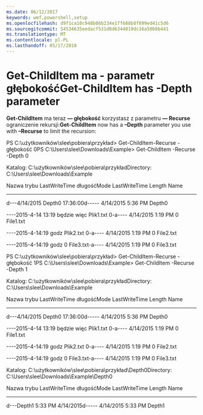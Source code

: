 ```yaml
---
ms.date: 06/12/2017
keywords: wmf,powershell,setup
ms.openlocfilehash: d9f1ca10c948b06b234e17f688b8f899ed41c5d6
ms.sourcegitcommit: 54534635eedacf531d8d6344019dc16a50b8b441
ms.translationtype: MT
ms.contentlocale: pl-PL
ms.lasthandoff: 05/17/2018
---
```

# <a name="get-childitem-has--depth-parameter"></a><span data-ttu-id="408f2-102">Get-ChildItem ma - parametr głębokość</span><span class="sxs-lookup"><span data-stu-id="408f2-102">Get-ChildItem has -Depth parameter</span></span>
<span data-ttu-id="408f2-103">**Get-ChildItem** ma teraz **— głębokość** korzystasz z parametru **— Recurse** ograniczenie rekursji:</span><span class="sxs-lookup"><span data-stu-id="408f2-103">**Get-ChildItem** now has a **–Depth** parameter you use with **–Recurse** to limit the recursion:</span></span>

<span data-ttu-id="408f2-104">PS C:\\użytkowników\\slee\\pobiera\\przykład&gt; Get-ChildItem-Recurse - głębokość 0</span><span class="sxs-lookup"><span data-stu-id="408f2-104">PS C:\\Users\\slee\\Downloads\\Example&gt; Get-ChildItem -Recurse -Depth 0</span></span>

<span data-ttu-id="408f2-105">Katalog: C:\\użytkowników\\slee\\pobiera\\przykład</span><span class="sxs-lookup"><span data-stu-id="408f2-105">Directory: C:\\Users\\slee\\Downloads\\Example</span></span>

<span data-ttu-id="408f2-106">Nazwa trybu LastWriteTime długość</span><span class="sxs-lookup"><span data-stu-id="408f2-106">Mode LastWriteTime Length Name</span></span>

---- ------------- ------ ----

<span data-ttu-id="408f2-107">d---4/14/2015 Depth0 17:36:00</span><span class="sxs-lookup"><span data-stu-id="408f2-107">d----- 4/14/2015 5:36 PM Depth0</span></span>

<span data-ttu-id="408f2-108">----2015-4-14 13:19 będzie więc Plik1.txt 0</span><span class="sxs-lookup"><span data-stu-id="408f2-108">-a---- 4/14/2015 1:19 PM 0 File1.txt</span></span>

<span data-ttu-id="408f2-109">----2015-4-14:19 godz Plik2.txt 0</span><span class="sxs-lookup"><span data-stu-id="408f2-109">-a---- 4/14/2015 1:19 PM 0 File2.txt</span></span>

<span data-ttu-id="408f2-110">----2015-4-14:19 godz 0 File3.txt</span><span class="sxs-lookup"><span data-stu-id="408f2-110">-a---- 4/14/2015 1:19 PM 0 File3.txt</span></span>

<span data-ttu-id="408f2-111">PS C:\\użytkowników\\slee\\pobiera\\przykład&gt; Get-ChildItem-Recurse - głębokość 1</span><span class="sxs-lookup"><span data-stu-id="408f2-111">PS C:\\Users\\slee\\Downloads\\Example&gt; Get-ChildItem -Recurse -Depth 1</span></span>

<span data-ttu-id="408f2-112">Katalog: C:\\użytkowników\\slee\\pobiera\\przykład</span><span class="sxs-lookup"><span data-stu-id="408f2-112">Directory: C:\\Users\\slee\\Downloads\\Example</span></span>

<span data-ttu-id="408f2-113">Nazwa trybu LastWriteTime długość</span><span class="sxs-lookup"><span data-stu-id="408f2-113">Mode LastWriteTime Length Name</span></span>

---- ------------- ------ ----

<span data-ttu-id="408f2-114">d---4/14/2015 Depth0 17:36:00</span><span class="sxs-lookup"><span data-stu-id="408f2-114">d----- 4/14/2015 5:36 PM Depth0</span></span>

<span data-ttu-id="408f2-115">----2015-4-14 13:19 będzie więc Plik1.txt 0</span><span class="sxs-lookup"><span data-stu-id="408f2-115">-a---- 4/14/2015 1:19 PM 0 File1.txt</span></span>

<span data-ttu-id="408f2-116">----2015-4-14:19 godz Plik2.txt 0</span><span class="sxs-lookup"><span data-stu-id="408f2-116">-a---- 4/14/2015 1:19 PM 0 File2.txt</span></span>

<span data-ttu-id="408f2-117">----2015-4-14:19 godz 0 File3.txt</span><span class="sxs-lookup"><span data-stu-id="408f2-117">-a---- 4/14/2015 1:19 PM 0 File3.txt</span></span>

<span data-ttu-id="408f2-118">Katalog: C:\\użytkowników\\slee\\pobiera\\przykład\\Depth0</span><span class="sxs-lookup"><span data-stu-id="408f2-118">Directory: C:\\Users\\slee\\Downloads\\Example\\Depth0</span></span>

<span data-ttu-id="408f2-119">Nazwa trybu LastWriteTime długość</span><span class="sxs-lookup"><span data-stu-id="408f2-119">Mode LastWriteTime Length Name</span></span>

---- ------------- ------ ----

<span data-ttu-id="408f2-120">d---Depth1 5:33 PM 4/14/2015</span><span class="sxs-lookup"><span data-stu-id="408f2-120">d----- 4/14/2015 5:33 PM Depth1</span></span>
